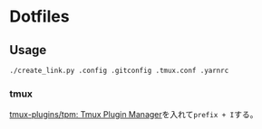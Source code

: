 # Dotfiles

## Usage
```sh
./create_link.py .config .gitconfig .tmux.conf .yarnrc
```

### tmux
[tmux-plugins/tpm: Tmux Plugin Manager](https://github.com/tmux-plugins/tpm)を入れて`prefix + I`する。
